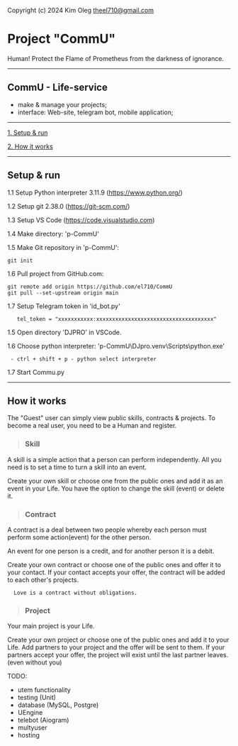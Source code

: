 Copyright (c) 2024 Kim Oleg <theel710@gmail.com>

# Project "CommU"
Human! Protect the Flame of Prometheus from the darkness of ignorance.

---
## CommU - Life-service
 - make & manage your projects;
 - interface: Web-site, telegram bot, mobile application;

---


  [1. Setup & run ](#Setup-&-run)

  [2. How it works ](#How-it-works)


---
## Setup & run
   1.1 Setup Python interpreter 3.11.9 (https://www.python.org/)

   1.2 Setup git 2.38.0 (https://git-scm.com/)

   1.3 Setup VS Code (https://code.visualstudio.com)

   1.4 Make directory: 'p-CommU'

   1.5 Make Git repository in 'p-CommU':
   ```
   git init
   ```
   1.6 Pull project from GitHub.com:
   ```
  git remote add origin https://github.com/el710/CommU
  git pull --set-upstream origin main
   ```
   1.7 Setup Telegram token in 'id_bot.py'
   ```
      tel_token = "xxxxxxxxxxx:xxxxxxxxxxxxxxxxxxxxxxxxxxxxxxxxxxxxx"
   ```
   1.5 Open directory 'DJPRO' in VSCode.

   1.6 Choose python interpreter: 'p-CommU\DJpro\.venv\Scripts\python.exe'
   ```
    - ctrl + shift + p - python select interpreter
   ```
  
   1.7 Start Commu.py
  
 ---
 
## How it works

  The "Guest" user can simply view public skills, contracts & projects.
  To become a real user, you need to be a Human and register.


>### Skill
  A skill is a simple action that a person can perform independently.
  All you need is to set a time to turn a skill into an event.

  Create your own skill or choose one from the public ones and add it as an event in your Life.
  You have the option to change the skill (event) or delete it.

>### Contract
  A contract is a deal between two people whereby each person must perform some action(event) for the other person.

  An event for one person is a credit, and for another person it is a debit.

  Create your own contract or choose one of the public ones and offer it to your contact.
  If your contact accepts your offer, the contract will be added to each other's projects.
```
  Love is a contract without obligations.
```

>### Project
  Your main project is your Life.

 Create your own project or choose one of the public ones and add it to your Life.
 Add partners to your project and the offer will be sent to them.
 If your partners accept your offer, the project will exist until the last partner leaves. (even without you)



TODO:
- utem functionality
- testing (Unit)
- database (MySQL, Postgre)
- UEngine
- telebot (Aiogram)
- multyuser 
- hosting